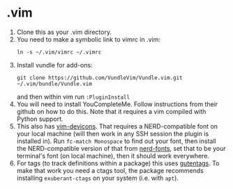 # .vim

1. Clone this as your .vim directory.
2. You need to make a symbolic link to vimrc in .vim:
   ```
   ln -s ~/.vim/vimrc ~/.vimrc
   ```
3. Install vundle for add-ons:
   ```
   git clone https://github.com/VundleVim/Vundle.vim.git ~/.vim/bundle/Vundle.vim
   ```
   and then within vim run `:PluginInstall`
4. You will need to install YouCompleteMe.
   Follow instructions from their github on how to do this.
   Note that it requires a vim compiled with Python support.
5. This also has [vim-devicons](https://github.com/ryanoasis/vim-devicons).
   That requires a NERD-compatible font on your local machine (will then work in any SSH session the plugin is installed in).
   Run `fc-match Monospace` to find out your font, then install the NERD-compatible version of that from [nerd-fonts](https://github.com/ryanoasis/nerd-fonts),
   set that to be your terminal's font (on local machine), then it should work everywhere.
6. For tags (to track definitions within a package) this uses [gutentags](https://github.com/ludovicchabant/vim-gutentags).
   To make that work you need a ctags tool, the package recommends installing 
   `exuberant-ctags` on your system (i.e. with `apt`).
